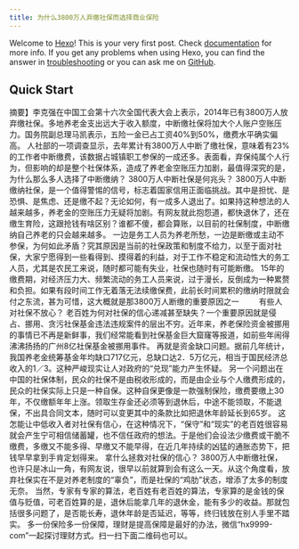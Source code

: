 ```yaml
---
title: 为什么3800万人弃缴社保而选择商业保险
---
```

Welcome to [Hexo](https://hexo.io/)! This is your very first post. Check [documentation](https://hexo.io/docs/) for more info. If you get any problems when using Hexo, you can find the answer in [troubleshooting](https://hexo.io/docs/troubleshooting.html) or you can ask me on [GitHub](https://github.com/hexojs/hexo/issues).

## Quick Start

摘要】李克强在中国工会第十六次全国代表大会上表示，2014年已有3800万人放弃缴社保。多地养老金支出远大于收入额度，中断缴社保将加大个人账户空账压力。国务院副总理马凯表示，五险一金已占工资40%到50%，缴费水平确实偏高。
人社部的一项调查显示，去年累计有3800万人中断了缴社保，意味着有23%的工作者中断缴费，该数据占城镇职工参保的一成还多。表面看，弃保纯属个人行为，但影响的却是整个社保体系，造成了养老金空账压力加剧，最值得深究的是，为什么那么多人选择了中断缴纳？
3800万人中断社保是何兆头？
3800万人中断缴纳社保，是一个值得警惕的信号，标志着国家信用正面临挑战。其中是担忧、是恐惧、是焦虑、还是缴不起？无论如何，有一成多人退出了。如果持这种想法的人越来越多，养老金的空账压力无疑将加剧。有网友就此抱怨道，都快退休了，还在缴生育险，这跟抢钱有啥区别？谁都不傻，都会算账，以目前的社保制度，中断缴纳自己养老的只会越来越多。
一边是务工人员为养老所愁，一边是断缴或主动不参保，为何如此矛盾？究其原因是当前的社保政策和制度不给力，以至于面对社保，大家宁愿得到一些看得到、摸得着的利益，对于工作不稳定和流动性大的务工人员，尤其是农民工来说，随时都可能有失业，社保也随时有可能断缴。
15年的缴费期，对经济压力大、频繁流动的务工人员来说，过于漫长，反倒成为一种累赘和负担。如果有段时间工作无着落无法续缴保费，此前长时间累积的缴纳时限就会付之东流，甚为可惜，这大概就是那3800万人断缴的重要原因之一
　　
有些人对社保不放心？
老百姓为何对社保的信心递减甚至缺失？一个重要原因就是侵占、挪用、贪污社保基金违法违规案件的层出不穷。近年来，养老保险资金被挪用的事情已不再是新鲜事，我们经常能看到社保基金巨大窟窿等报道，如前些年闹得沸沸扬扬的广州8亿社保基金被挪用事件。
再就是资金缺口问题。据前几年统计，我国养老金统筹基金年均缺口717亿元，总缺口达2．5万亿元，相当于国民经济总收入的1／3。这种严峻现实让人对政府的“兑现”能力产生怀疑。
另一个问题出在中国的社保体制，民众的社保不是由税收形成的，而是由企业与个人缴费形成的，民众的社保实际上只是一种自保。这种自保更像是一款强制保险，缴费要缴上30年，不仅缴额年年上涨。领取生存金还必须等到退休后，中途不能领取，不能退保，不出具合同文本，随时可以变更其中的条款比如把退休年龄延长到65岁。
这怎能让中低收入者对社保有信心，在这种情况下，“保守”和“现实”的老百姓很容易就会产生宁可相信储蓄罐，也不信任政府的想法。于是他们会设法少缴费或干脆不缴费，多缴又不能多得、早缴又不能早得，在近几年持续的凶猛的通胀态势下，把钱早早拿到手肯定划得来。
拿什么拯救对社保的信心？
3800万人中断缴社保，也许只是冰山一角，有网友说，很早以前就算到会有这么一天。从这个角度看，放弃社保实在不是对养老制度的“辜负”，而是社保的“鸡肋”状态，增添了太多的制度无奈。
当然，专家有专家的算法，老百姓有老百姓的算法，专家算的是金钱的保值与贬值，可老百姓算的是，退休后能拿几年的退休金，能有多少的收益。那就包括很多问题了，是否能长寿，退休年龄是否延迟，等等，终归钱放在别人手里不踏实。
多一份保险多一份保障，理财是提高保障是最好的办法，微信“hx9999-com”一起探讨理财方式。扫一扫下面二维码也可以。
